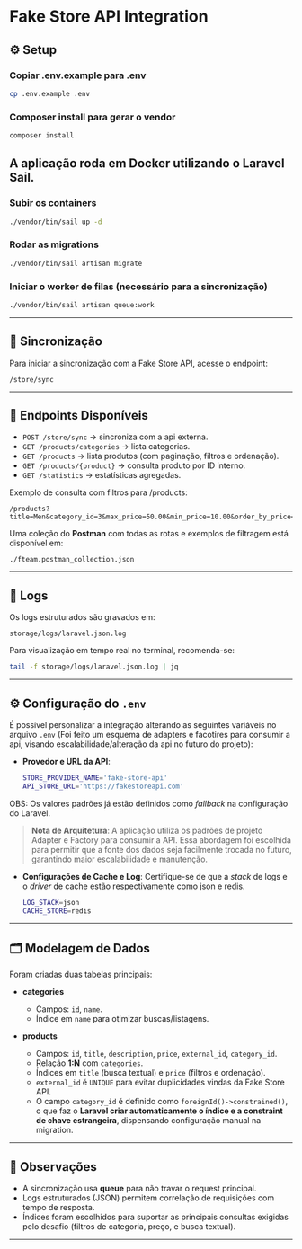 

# Fake Store API Integration

## ⚙️ Setup

### Copiar .env.example para .env
```bash
cp .env.example .env
````

### Composer install para gerar o vendor
```bash
composer install
````

## A aplicação roda em **Docker** utilizando o Laravel Sail.

### Subir os containers
```bash
./vendor/bin/sail up -d
````

### Rodar as migrations

```bash
./vendor/bin/sail artisan migrate
```

### Iniciar o worker de filas (necessário para a sincronização)

```bash
./vendor/bin/sail artisan queue:work
```

---

## 🔄 Sincronização

Para iniciar a sincronização com a Fake Store API, acesse o endpoint:

```
/store/sync
```

---

## 📡 Endpoints Disponíveis

* `POST /store/sync` → sincroniza com a api externa.
* `GET /products/categories` → lista categorias.
* `GET /products` → lista produtos (com paginação, filtros e ordenação).
* `GET /products/{product}` → consulta produto por ID interno.
* `GET /statistics` → estatísticas agregadas.

Exemplo de consulta com filtros para /products:
```
/products?title=Men&category_id=3&max_price=50.00&min_price=10.00&order_by_price=desc&per_page=1`
```

Uma coleção do **Postman** com todas as rotas e exemplos de filtragem está disponível em:

```
./fteam.postman_collection.json
```

---

## 📝 Logs

Os logs estruturados são gravados em:

```
storage/logs/laravel.json.log
```

Para visualização em tempo real no terminal, recomenda-se:

```bash
tail -f storage/logs/laravel.json.log | jq
```

-----

## ⚙️ Configuração do `.env`

É possível personalizar a integração alterando as seguintes variáveis no arquivo `.env` (Foi feito um esquema de adapters e facotires para consumir a api, visando escalabilidade/alteração da api no futuro do projeto):

* **Provedor e URL da API**:

  ```bash
  STORE_PROVIDER_NAME='fake-store-api'
  API_STORE_URL='https://fakestoreapi.com'
  ```
OBS: Os valores padrões já estão definidos como *fallback* na configuração do Laravel.

> **Nota de Arquitetura**: A aplicação utiliza os padrões de projeto Adapter e Factory para consumir a API. Essa abordagem foi escolhida para permitir que a fonte dos dados seja facilmente trocada no futuro, garantindo maior escalabilidade e manutenção.



* **Configurações de Cache e Log**:
  Certifique-se de que a *stack* de logs e o *driver* de cache estão respectivamente como json e redis.

  ```bash
  LOG_STACK=json
  CACHE_STORE=redis
  ```

-----



## 🗂️ Modelagem de Dados

Foram criadas duas tabelas principais:

* **categories**

    * Campos: `id`, `name`.
    * Índice em `name` para otimizar buscas/listagens.

* **products**

    * Campos: `id`, `title`, `description`, `price`, `external_id`, `category_id`.
    * Relação **1\:N** com `categories`.
    * Índices em `title` (busca textual) e `price` (filtros e ordenação).
    * `external_id` é `UNIQUE` para evitar duplicidades vindas da Fake Store API.
    * O campo `category_id` é definido como `foreignId()->constrained()`, o que faz o **Laravel criar automaticamente o índice e a constraint de chave estrangeira**, dispensando configuração manual na migration.

---

## 📌 Observações

* A sincronização usa **queue** para não travar o request principal.
* Logs estruturados (JSON) permitem correlação de requisições com tempo de resposta.
* Índices foram escolhidos para suportar as principais consultas exigidas pelo desafio (filtros de categoria, preço, e busca textual).

---
